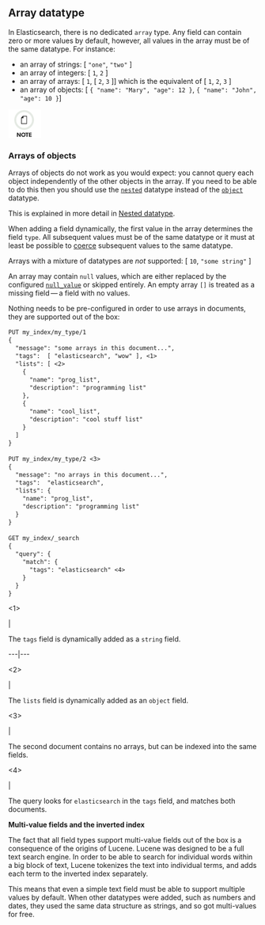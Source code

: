 ## Array datatype

In Elasticsearch, there is no dedicated `array` type. Any field can contain zero or more values by default, however, all values in the array must be of the same datatype. For instance:

  * an array of strings: [ `"one"`, `"two"` ] 
  * an array of integers: [ `1`, `2` ] 
  * an array of arrays: [ `1`, [ `2`, `3` ]] which is the equivalent of [ `1`, `2`, `3` ] 
  * an array of objects: [ `{ "name": "Mary", "age": 12 }`, `{ "name": "John", "age": 10 }`] 



![Note](images/icons/note.png)

### Arrays of objects

Arrays of objects do not work as you would expect: you cannot query each object independently of the other objects in the array. If you need to be able to do this then you should use the [`nested`](nested.html) datatype instead of the [`object`](object.html) datatype.

This is explained in more detail in [Nested datatype](nested.html).

When adding a field dynamically, the first value in the array determines the field `type`. All subsequent values must be of the same datatype or it must at least be possible to [coerce](coerce.html) subsequent values to the same datatype.

Arrays with a mixture of datatypes are _not_ supported: [ `10`, `"some string"` ]

An array may contain `null` values, which are either replaced by the configured [`null_value`](null-value.html) or skipped entirely. An empty array `[]` is treated as a missing field — a field with no values.

Nothing needs to be pre-configured in order to use arrays in documents, they are supported out of the box:
    
    
    PUT my_index/my_type/1
    {
      "message": "some arrays in this document...",
      "tags":  [ "elasticsearch", "wow" ], <1>
      "lists": [ <2>
        {
          "name": "prog_list",
          "description": "programming list"
        },
        {
          "name": "cool_list",
          "description": "cool stuff list"
        }
      ]
    }
    
    PUT my_index/my_type/2 <3>
    {
      "message": "no arrays in this document...",
      "tags":  "elasticsearch",
      "lists": {
        "name": "prog_list",
        "description": "programming list"
      }
    }
    
    GET my_index/_search
    {
      "query": {
        "match": {
          "tags": "elasticsearch" <4>
        }
      }
    }

<1>

| 

The `tags` field is dynamically added as a `string` field.   
  
---|---  
  
<2>

| 

The `lists` field is dynamically added as an `object` field.   
  
<3>

| 

The second document contains no arrays, but can be indexed into the same fields.   
  
<4>

| 

The query looks for `elasticsearch` in the `tags` field, and matches both documents.   
  
**Multi-value fields and the inverted index**

The fact that all field types support multi-value fields out of the box is a consequence of the origins of Lucene. Lucene was designed to be a full text search engine. In order to be able to search for individual words within a big block of text, Lucene tokenizes the text into individual terms, and adds each term to the inverted index separately.

This means that even a simple text field must be able to support multiple values by default. When other datatypes were added, such as numbers and dates, they used the same data structure as strings, and so got multi-values for free.
